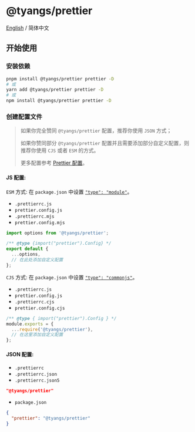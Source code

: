 # @tyangs/prettier

[English](./README.md) / 简体中文

## 开始使用

### 安装依赖

```bash
pnpm install @tyangs/prettier prettier -D
# 或
yarn add @tyangs/prettier prettier -D
# 或
npm install @tyangs/prettier prettier -D
```

### 创建配置文件

> 如果你完全赞同 `@tyangs/prettier` 配置，推荐你使用 `JSON` 方式；
>
> 如果你赞同部分 `@tyangs/prettier` 配置并且需要添加部分自定义配置，则推荐你使用 `CJS` 或者 `ESM` 的方式。
>
> 更多配置参考 [Prettier 配置](https://prettier.io/docs/en/configuration)。

#### JS 配置:

`ESM` 方式: 在 `package.json` 中设置 [`"type": "module"`](https://nodejs.org/api/packages.html#type)。

- `.prettierrc.js`
- `prettier.config.js`
- `.prettierrc.mjs`
- `prettier.config.mjs`

```js
import options from '@tyangs/prettier';

/** @type {import("prettier").Config} */
export default {
  ...options,
  // 在此处添加自定义配置
};
```

`CJS` 方式: 在 `package.json` 中设置 [`"type": "commonjs"`](https://nodejs.org/api/packages.html#type)。

- `.prettierrc.js`
- `prettier.config.js`
- `.prettierrc.cjs`
- `prettier.config.cjs`

```js
/** @type { import("prettier").Config } */
module.exports = {
  ...require('@tyangs/prettier'),
  // 在这里添加自定义配置
};
```

#### JSON 配置:

- `.prettierrc`
- `.prettierrc.json`
- `.prettierrc.json5`

```json
"@tyangs/prettier"
```

- `package.json`

```json
{
  "prettier": "@tyangs/prettier"
}
```
